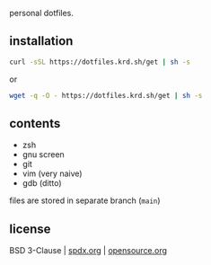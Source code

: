personal dotfiles.

## installation

```sh
curl -sSL https://dotfiles.krd.sh/get | sh -s
```

or

```sh
wget -q -O - https://dotfiles.krd.sh/get | sh -s
```

## contents

- zsh
- gnu screen
- git
- vim (very naive)
- gdb (ditto)

files are stored in separate branch (`main`)

## license

BSD 3-Clause
| [spdx.org](https://spdx.org/licenses/BSD-3-Clause.html)
| [opensource.org](https://opensource.org/licenses/BSD-3-Clause)

